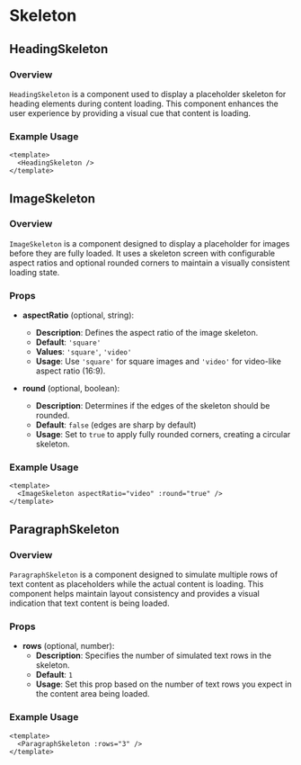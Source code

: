# Skeleton

## HeadingSkeleton

### Overview

`HeadingSkeleton` is a component used to display a placeholder skeleton for heading elements during content loading. This component enhances the user experience by providing a visual cue that content is loading.

### Example Usage

```vue
<template>
  <HeadingSkeleton />
</template>
```

## ImageSkeleton

### Overview

`ImageSkeleton` is a component designed to display a placeholder for images before they are fully loaded. It uses a skeleton screen with configurable aspect ratios and optional rounded corners to maintain a visually consistent loading state.

### Props

- **aspectRatio** (optional, string):

  - **Description**: Defines the aspect ratio of the image skeleton.
  - **Default**: `'square'`
  - **Values**: `'square'`, `'video'`
  - **Usage**: Use `'square'` for square images and `'video'` for video-like aspect ratio (16:9).

- **round** (optional, boolean):
  - **Description**: Determines if the edges of the skeleton should be rounded.
  - **Default**: `false` (edges are sharp by default)
  - **Usage**: Set to `true` to apply fully rounded corners, creating a circular skeleton.

### Example Usage

```vue
<template>
  <ImageSkeleton aspectRatio="video" :round="true" />
</template>
```

## ParagraphSkeleton

### Overview

`ParagraphSkeleton` is a component designed to simulate multiple rows of text content as placeholders while the actual content is loading. This component helps maintain layout consistency and provides a visual indication that text content is being loaded.

### Props

- **rows** (optional, number):
  - **Description**: Specifies the number of simulated text rows in the skeleton.
  - **Default**: `1`
  - **Usage**: Set this prop based on the number of text rows you expect in the content area being loaded.

### Example Usage

```vue
<template>
  <ParagraphSkeleton :rows="3" />
</template>
```
